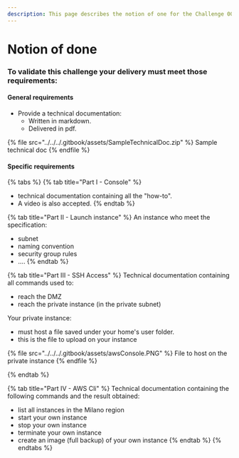 ```yaml
---
description: This page describes the notion of one for the Challenge 00
---
```


# Notion of done

### To validate this challenge your delivery must meet those requirements:

#### General requirements

* Provide a technical documentation:
  * Written in markdown.
  * Delivered in pdf.

{% file src="../../../.gitbook/assets/SampleTechnicalDoc.zip" %}
Sample technical doc
{% endfile %}

#### Specific requirements

{% tabs %}
{% tab title="Part I - Console" %}
* technical documentation containing all the "how-to".
* A video is also accepted.
{% endtab %}

{% tab title="Part II - Launch instance" %}
An instance who meet the specification:

* subnet
* naming convention
* security group rules
* ....
{% endtab %}

{% tab title="Part III - SSH Access" %}
Technical documentation containing all commands used to:

* reach the DMZ
* reach the private instance (in the private subnet)

Your private instance:

* must host a file saved under your home's user folder.
* this is the file to upload on your instance

{% file src="../../../.gitbook/assets/awsConsole.PNG" %}
File to host on the private instance
{% endfile %}

&#x20;
{% endtab %}

{% tab title="Part IV - AWS Cli" %}
Technical documentation containing the following commands and the result obtained:

* list all instances in the Milano region
* start your own instance
* stop your own instance
* terminate your own instance
* create an image (full backup) of your own instance
{% endtab %}
{% endtabs %}

